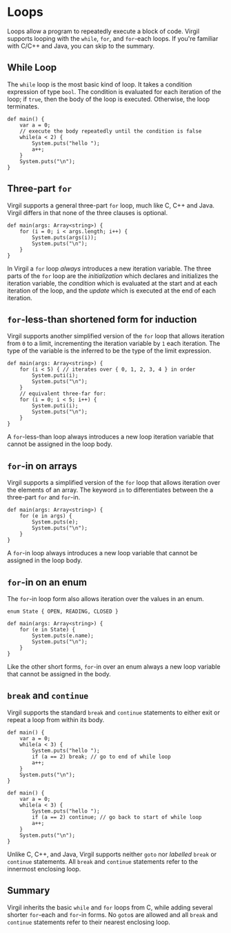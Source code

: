 # Loops #

Loops allow a program to repeatedly execute a block of code. Virgil supports looping with the `while`, `for`, and `for`-each loops. If you're familiar with C/C++ and Java, you can skip to the summary.

## While Loop ##

The `while` loop is the most basic kind of loop. It takes a condition expression of type `bool`. The condition is evaluated for each iteration of the loop; if `true`, then the body of the loop is executed. Otherwise, the loop terminates.

```
def main() {
    var a = 0;
    // execute the body repeatedly until the condition is false
    while(a < 2) {
        System.puts("hello ");
        a++;
    }
    System.puts("\n");
}
```

## Three-part `for` ##

Virgil supports a general three-part `for` loop, much like C, C++ and Java. Virgil differs in that none of the three clauses is optional.

```
def main(args: Array<string>) {
    for (i = 0; i < args.length; i++) {
        System.puts(args(i));
        System.puts("\n");
    }
}
```

In Virgil a `for` loop _always_ introduces a new iteration variable.
The three parts of the `for` loop are the _initialization_ which declares and initializes the iteration variable, the _condition_ which is evaluated at the start and at each iteration of the loop, and the _update_ which is executed at the end of each iteration.

## `for`-less-than shortened form for induction ##

Virgil supports another simplified version of the `for` loop that allows iteration from `0` to a limit, incrementing the iteration variable by `1` each iteration.
The type of the variable is the inferred to be the type of the limit expression.

```
def main(args: Array<string>) {
    for (i < 5) { // iterates over { 0, 1, 2, 3, 4 } in order
        System.puti(i);
        System.puts("\n");
    }
    // equivalent three-far for:
    for (i = 0; i < 5; i++) {
        System.puti(i);
        System.puts("\n");
    }
}
```

A `for`-less-than loop always introduces a new loop iteration variable that cannot be assigned in the loop body.

## `for`-in on arrays ##

Virgil supports a simplified version of the `for` loop that allows iteration over the elements of an array.
The keyword `in` to differentiates between the a three-part `for` and `for`-in.

```
def main(args: Array<string>) {
    for (e in args) {
        System.puts(e);
        System.puts("\n");
    }
}
```

A `for`-in loop always introduces a new loop variable that cannot be assigned in the loop body.

## `for`-in on an enum ##

The `for`-in loop form also allows iteration over the values in an enum.

```
enum State { OPEN, READING, CLOSED }

def main(args: Array<string>) {
    for (e in State) {
        System.puts(e.name);
        System.puts("\n");
    }
}
```

Like the other short forms, `for`-in over an enum always a new loop variable that cannot be assigned in the body.

## `break` and `continue` ##

Virgil supports the standard `break` and `continue` statements to either exit or repeat a loop from within its body.

```
def main() {
    var a = 0;
    while(a < 3) {
        System.puts("hello ");
        if (a == 2) break; // go to end of while loop
        a++;
    }
    System.puts("\n");
}
```

```
def main() {
    var a = 0;
    while(a < 3) {
        System.puts("hello ");
        if (a == 2) continue; // go back to start of while loop
        a++;
    }
    System.puts("\n");
}
```

Unlike C, C++, and Java, Virgil supports neither `goto` nor _labelled_ `break` or `continue` statements.
All `break` and `continue` statements refer to the innermost enclosing loop.

## Summary ##

Virgil inherits the basic `while` and `for` loops from C, while adding several shorter `for`-each and `for`-in forms.
No `goto`s are allowed and all `break` and `continue` statements refer to their nearest enclosing loop.

